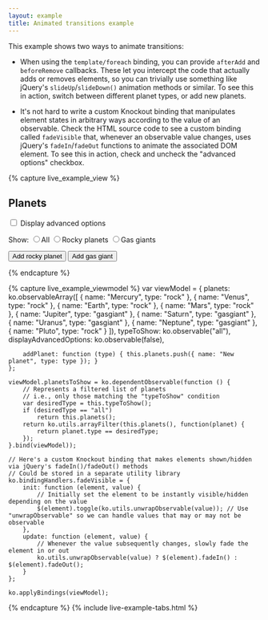 ```yaml
---
layout: example
title: Animated transitions example
---
```


This example shows two ways to animate transitions:

 * When using the `template/foreach` binding, you can provide `afterAdd` and `beforeRemove` callbacks. These let you intercept the code that actually adds or removes elements, so you can trivially use something like jQuery's `slideUp`/`slideDown()` animation methods or similar. To see this in action, switch between different planet types, or add new planets.
 
 * It's not hard to write a custom Knockout binding that manipulates element states in arbitrary ways according to the value of an observable. Check the HTML source code to see a custom binding called `fadeVisible` that, whenever an observable value changes, uses jQuery's `fadeIn`/`fadeOut` functions to animate the associated DOM element. To see this in action, check and uncheck the "advanced options" checkbox.

<style type="text/css">
    .planet { background-color: #AAEECC; padding: 0.25em; border: 1px solid silver; margin-bottom: 0.5em; font-size: 0.75em; }
    .planet.rock { background-color: #EECCAA; }
    .liveExample input { margin: 0 0.3em 0 1em; }
</style>

{% capture live_example_view %}   
<h2>Planets</h2>
<p>
	<label>
		<input type="checkbox" data-bind="checked: displayAdvancedOptions" />
		Display advanced options
	</label>	
</p>

<p data-bind="fadeVisible: displayAdvancedOptions">
    Show: 
    <label><input type="radio" value="all" data-bind="checked: typeToShow" />All</label>
    <label><input type="radio" value="rock" data-bind="checked: typeToShow" />Rocky planets</label>
    <label><input type="radio" value="gasgiant" data-bind="checked: typeToShow" />Gas giants</label>
</p>

<div data-bind='template: { name: "planetsTemplate", 
                            foreach: planetsToShow, 
                            beforeRemove: function(elem) { $(elem).slideUp() },
                            afterAdd: function(elem) { $(elem).hide().slideDown() } }'> </div>

<script type="text/html" id="planetsTemplate">
    <div class="planet ${ type }">${ name }</div>
</script>

<p data-bind="fadeVisible: displayAdvancedOptions">
    <button data-bind='click: function() { addPlanet("rock") }'>Add rocky planet</button>
    <button data-bind='click: function() { addPlanet("gasgiant") }'>Add gas giant</button>
</p>
{% endcapture %}

{% capture live_example_viewmodel %}
    var viewModel = {
        planets: ko.observableArray([
            { name: "Mercury", type: "rock" },
            { name: "Venus", type: "rock" },
            { name: "Earth", type: "rock" },
            { name: "Mars", type: "rock" },
            { name: "Jupiter", type: "gasgiant" },
            { name: "Saturn", type: "gasgiant" },
            { name: "Uranus", type: "gasgiant" },
            { name: "Neptune", type: "gasgiant" },
            { name: "Pluto", type: "rock" }
        ]),
        typeToShow: ko.observable("all"),
        displayAdvancedOptions: ko.observable(false),

        addPlanet: function (type) { this.planets.push({ name: "New planet", type: type }); }
    };

    viewModel.planetsToShow = ko.dependentObservable(function () {    	
        // Represents a filtered list of planets
        // i.e., only those matching the "typeToShow" condition
        var desiredType = this.typeToShow();
        if (desiredType == "all")
        	return this.planets();
        return ko.utils.arrayFilter(this.planets(), function(planet) {
        	return planet.type == desiredType;
        });
    }.bind(viewModel));

    // Here's a custom Knockout binding that makes elements shown/hidden via jQuery's fadeIn()/fadeOut() methods
    // Could be stored in a separate utility library
    ko.bindingHandlers.fadeVisible = {
        init: function (element, value) {
            // Initially set the element to be instantly visible/hidden depending on the value
            $(element).toggle(ko.utils.unwrapObservable(value)); // Use "unwrapObservable" so we can handle values that may or may not be observable
        },
        update: function (element, value) {
            // Whenever the value subsequently changes, slowly fade the element in or out
            ko.utils.unwrapObservable(value) ? $(element).fadeIn() : $(element).fadeOut();
        }
    };

    ko.applyBindings(viewModel);
{% endcapture %}
{% include live-example-tabs.html %}